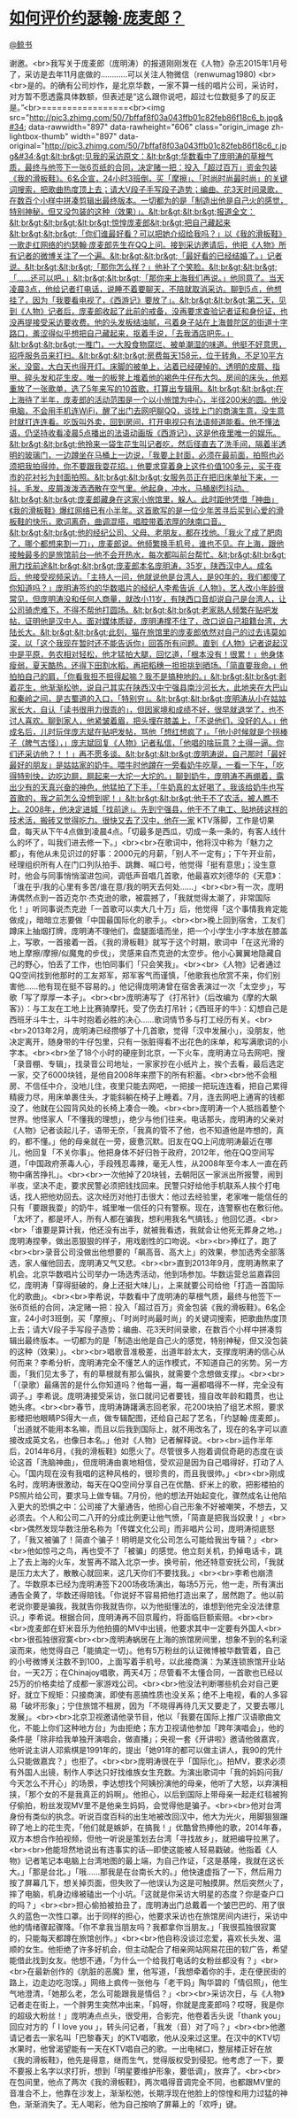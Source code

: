 
#  [如何评价约瑟翰·庞麦郎？](https://zhihu.com/questions/24359918)



[@鲸书](https://zhihu.com/people/1cdc30ee0151ce9f4859afd91cfa2502)

谢邀。&lt;br&gt;我写关于庞麦郎（庞明涛）的报道刚刚发在《人物》杂志2015年1月号了，采访是去年11月底做的…………可以关注人物微信（renwumag1980) &lt;br&gt;&lt;br&gt;是的。的确有公司炒作，是北京华数，一家不算一线的唱片公司，采访时，对方暂不愿透露具体数额，但表述是“这么跟你说吧，超过七位数挺多了的反正是。”&lt;br&gt;=================&lt;br&gt;&lt;img src=&#34;http://pic3.zhimg.com/50/7bffaf8f03a043ffb01c82feb86f18c6_b.jpg&#34; data-rawwidth=&#34;897&#34; data-rawheight=&#34;606&#34; class=&#34;origin_image zh-lightbox-thumb&#34; width=&#34;897&#34; data-original=&#34;http://pic3.zhimg.com/50/7bffaf8f03a043ffb01c82feb86f18c6_r.jpg&#34;&gt;&lt;br&gt;见我的采访原文：&lt;br&gt;华数看中了庞明涛的草根气质，最终与他签下一张6页纸的合同，决定赌一把：投入「超过百万」资金包装《我的滑板鞋》。6名企宣，24小时3班倒，买「摩擦」、「时尚时尚最时尚」的关键词搜索，把歌曲热度顶上去；请大V段子手写段子造势；编曲、花3天时间录歌，在数百个小样中拼凑剪辑出最终版本。一切都为的是「制造出他是自己火的感觉，特别神秘，但又没包装的这种（效果）」。&lt;br&gt;&lt;br&gt;报道全文：&lt;br&gt;&lt;br&gt;&lt;br&gt;惊惶庞麦郎&lt;br&gt;把自己藏起来&lt;br&gt;&lt;br&gt;「你们谁最好看？可以把她介绍给我吗？」以《我的滑板鞋》一歌走红网络的约瑟翰·庞麦郎先生在QQ上问。接到采访邀请后，他把《人物》所有记者的微博关注了一个遍。&lt;br&gt;&lt;br&gt;「最好看的已经结婚了。」记者说。&lt;br&gt;&lt;br&gt;「那你怎么样？」他补了个笑脸。&lt;br&gt;&lt;br&gt;「……还可以吧。」&lt;br&gt;&lt;br&gt;「那你来上海我们再说。」他同意了。当天凌晨3点，他给记者打电话，说睡不着要聊天，不陪就取消采访。聊到5点，他想挂了，因为「我要看电视了，《西游记》要放了」。&lt;br&gt;&lt;br&gt;第二天，见到《人物》记者后，庞麦郎收起了此前的戒备，没再要求查验记者证和身份证，也没再提接受采访要收费。他的头发板结油腻，弓着身子站在上海普陀区的街道十字路口，羞涩得似乎想把自己藏起来，抠着手说，「去我酒店吧先。」&lt;br&gt;&lt;br&gt;一推门，一大股食物腐烂、被单潮湿的味道。他挺不好意思，招呼服务员来打扫。&lt;br&gt;&lt;br&gt;房费每天158元，位于转角，不足10平方米，没窗，大白天也得开灯。床脚的被单上，沾着已经硬掉的、透明的皮屑、指甲、碎头发和花生皮。唯一的板凳上堆着他的褐色牛仔布大包。房间的床头，他郑重放了一张歌单，选了5年来写的10首歌，打算出专辑用。&lt;br&gt;&lt;br&gt;在上海待了半年，庞麦郎的活动范围是一个以小旅馆为中心，半径200米的圆。他没电脑，不会用手机连WiFi，醒了出门去网吧聊QQ，谈找上门的商演生意，没生意时就打连连看。吃饭叫外卖，回到房间，打开电视只有法语频道能看。他不懂法语，仍坚持收看凌晨5点播出的法语动画版《西游记》，这是他夜里唯一的娱乐。&lt;br&gt;&lt;br&gt;他拎来一袋生花生叫记者吃，然后径直去了洗手间，隔着半透明的玻璃门，一边蹲坐在马桶上一边说，「我要上封面，必须在最前面，拍照也必须把我拍得帅，你不要跟我耍花招。」他要求穿着身上这件价值100多元，买于夜市的花衬衫为封面拍照。&lt;br&gt;&lt;br&gt;女服务员正在把旧床单扯下来，一抖，毛发、皮屑泼泼洒洒散在空气里。他起身，冲水，马桶剧烈抖动。&lt;br&gt;&lt;br&gt;庞麦郎藏身在这家小旅馆里，躲人。此时距他凭借「神曲」《我的滑板鞋》爆红网络已有小半年。这首歌写的是一位少年苦寻后买到心爱的滑板鞋的快乐，歌词离奇，曲调混搭，唱腔带着浓厚的陕南口音。&lt;br&gt;&lt;br&gt;他的经纪公司、父母、老朋友，都在找他。「我火了成了肥肉了，哪个都想来割一刀」，庞麦郎说。他频繁换手机号，谁也不见。在上海，跟他接触最多的是旅馆前台—他不会开热水，每次都叫前台帮忙。&lt;br&gt;&lt;br&gt;用力找前途&lt;br&gt;&lt;br&gt;庞麦郎本名庞明涛，35岁，陕西汉中人。成名后，他接受视频采访。「主持人一问，他就说他是台湾人，是90年的，我们都傻了你知道吗？」庞明涛签约的华数唱片的经纪人李希告诉《人物》，艺人改小年龄很常见，但庞明涛没和任何人商量，就改小11岁，有陕西口音却说自己是台湾人，让公司骑虎难下，不得不帮他打圆场。&lt;br&gt;&lt;br&gt;老家熟人频繁在贴吧发帖，证明他是汉中人。面对媒体质疑，庞明涛撑不住了，改口说自己祖籍台湾，大陆长大。&lt;br&gt;&lt;br&gt;此刻，猫在旅馆里的庞麦郎依然对自己的过去讳莫如深，以「这个我现在暂时还不能告诉你」回答所有问题。直到《人物》记者说起汉中是平原，务农相对轻松，他才猛拍大腿，回忆道，「根本没有！很累！」他身体瘦弱，夏天酷热，还得下田割水稻，再把稻穗一担担挑到晒场。「简直要我命。」他拍拍自己的肩，「你看我担不担得起嘛？我不是搞种地的。」&lt;br&gt;&lt;br&gt;剥着花生，他渐渐松弛，说自己其实在陕西汉中宁强县南沙河长大，此地夹在大巴山和秦岭之间，是古蜀道的入口，「特别穷」。&lt;br&gt;&lt;br&gt;庞明涛从小在姑姑家长大，自认「读书很用力很乖的」，但因家境和成绩不好，很早就退学了，也不讨人喜欢。聊到家人，他紧皱着眉，把头埋在膝盖上，「不说他们，没好的人。」他成名后，儿时玩伴庞志斌在贴吧发帖，骂他「想红想疯了」。「他小时候就是个拐棒子（脾气古怪），」庞志斌回复《人物》记者私信，「他唱的啥玩意？土得一逼。你们还采访他？！！」再不愿多谈。&lt;br&gt;&lt;br&gt;庞明涛说，自己那时「最好最好的朋友」是姑姑家的奶牛。喂牛时他蹲在一旁看奶牛吃草，一看一下午，「吃得特别快，边吃边屙，屙起来一大坨一大坨的。」聊到奶牛，庞明涛不再绷着，露出少有的天真兴奋的神色，他猛拍了下手，「牛奶真的太好喝了，我该给奶牛也写首歌的，我之前怎么没想到呢！」&lt;br&gt;&lt;br&gt;他干不了农活，被人瞧不上。2008年，他决定进城「找前途」。先到宁强县，他干不了电工、贴地砖这样的技术活，搬砖又觉得吃力。很快又去了汉中，他在一家 KTV落脚，工作是切果盘，每天从下午4点做到凌晨4点。「切最多是西瓜，切成一条一条的，有客人线什么的坏了，叫我们进去修一下。」&lt;br&gt;&lt;br&gt;在歌词中，他将汉中称为「魅力之都」，有他从未见识过的好事：2000元的月薪，「别人不一定有」；下午开业前，经理组织所有人在门口列队拍手、跳舞、喊口号，他觉得「挺有意思」；没生意时，他会与同事悄悄溜进包间，调低声音唱几首歌，他最喜欢刘德华的《天意》：「谁在乎/我的心里有多苦/谁在意/我的明天去何处……」&lt;br&gt;&lt;br&gt;有一次，庞明涛偶然点到一首迈克尔·杰克逊的歌，被震撼了，「我就觉得太潮了，非常国际化！」听同事说杰克逊「一首歌可以卖大几十万」后，他觉得「这个事情我肯定能做成」，暗暗立志要做「中国最国际化的歌手」。&lt;br&gt;&lt;br&gt;晚上回到宿舍，工友们蹲床上抽烟打牌，庞明涛不理他们，盘腿面墙而坐，把一个小学生小字本放在膝盖上，写歌，一首接着一首。《我的滑板鞋》就写于这个时期，歌词中「在这光滑的地上摩擦/摩擦/似魔鬼的步伐」，灵感来自杰克逊的太空步。他小心翼翼地隐藏自己的野心，怕丢了工作，也怕同事们「只会笑我」。&lt;br&gt;&lt;br&gt;《人物》记者通过QQ空间找到他那时的工友郑军，郑军客气而谨慎，「他歌我也欣赏不来，你们别害他……他有现在挺不容易的。」他记得庞明涛曾在宿舍表演过一次「太空步」，写歌「写了厚厚一本子」。&lt;br&gt;&lt;br&gt;庞明涛写了《打吊针》（后改编为《摩的大飙客》）：与工友在工地上比赛骑摩托，受了伤去打吊针；《西班牙的牛》：幻想自己是西班牙斗牛士，斗牛时抱着必胜的决心……歌词情节多与打工经历有关。&lt;br&gt;&lt;br&gt;2013年2月，庞明涛已经攒够了十几首歌，觉得「汉中发展小」，没朋友，他决定离开，随身带的牛仔包里，只有一张脏得看不出花色的床单，和写满歌词的小字本。&lt;br&gt;&lt;br&gt;坐了18个小时的硬座到北京，一下火车，庞明涛立马去网吧，搜「录音棚、专辑」，找录音公司地址，一家家抄在小纸片上，挨个去看，最后选定一家，交了6000块钱，是他自2008年来攒下的所有积蓄。&lt;br&gt;&lt;br&gt;他不会租房、不信任中介，没地儿住，夜里只能去网吧，一把接一把玩连连看，把自己累得精疲力尽，用床单裹住头，才能斜躺在椅子上睡着。7月，连去网吧上通宵的钱都没了，他就在公园背风处的长椅上凑合一晚。&lt;br&gt;&lt;br&gt;庞明涛一个人抵挡着整个世界。他怪家人「不懂我的理想」，绝少与他们往来。电话那头，庞明涛的父亲对《人物》记者谈起儿子，语带无奈，「我真的管不了他，也不知道他是咋想的，真的，都不懂。」他的母亲就在一旁，疲惫沉默。旧友在QQ上问庞明涛最近在哪儿，他回复「不关你事」。他把身体不好归咎于政府，2012年，他在QQ空间写道，「中国政府荼毒人心，手段残忍毒辣，毫无人性，从2008年至今本人一直在药物中痛苦挣扎」。&lt;br&gt;&lt;br&gt;一次他掉了20块钱，去朝阳区一家派出所报警，闹到半夜，坚决不走，要求民警必须把钱找回来。民警只好给他手机联系人挨个打电话，找人把他劝回去。这次经历对他打击很大：他过去经验里，老家唯一能信任的只有「要跟我耍」的奶牛，城里唯一信任的只有警察。现在，连警察也在敷衍他。「太坏了，都是坏人，所有人都在骗我，想利用我名气搞钱。」他回忆道。&lt;br&gt;&lt;br&gt;「谁要是算计我，他还没有出手，就被我看透，我就会让他死无葬身之地。」庞明涛捏拳，做出恶狠狠的样子，用戏剧性的口吻说。&lt;br&gt;&lt;br&gt;捧红了，跑了&lt;br&gt;&lt;br&gt;录音公司没做出他想要的「飙高音、高大上」的效果，参加选秀全部落选，家人催他回去，庞明涛又气又悲。&lt;br&gt;&lt;br&gt;直到2013年9月，庞明涛熬来了机会。北京华数唱片公司举办一场选秀活动，他到场参加。华数运营总监嘉霖回忆，庞明涛「穿得挺破的，身上还挺大味儿」，上来就要公司给他「打造一首国际化的歌曲」。&lt;br&gt;&lt;br&gt;李希说，华数看中了庞明涛的草根气质，最终与他签下一张6页纸的合同，决定赌一把：投入「超过百万」资金包装《我的滑板鞋》。6名企宣，24小时3班倒，买「摩擦」、「时尚时尚最时尚」的关键词搜索，把歌曲热度顶上去；请大V段子手写段子造势；编曲、花3天时间录歌，在数百个小样中拼凑剪辑出最终版本。一切都为的是「制造出他是自己火的感觉，特别神秘，但又没包装的这种（效果）」。&lt;br&gt;&lt;br&gt;唱歌音准极差，出道年龄太大，支撑庞明涛的信心从何而来？李希分析，庞明涛完全不懂艺人的运作模式，不知道自己的劣势。另一方面，「我们见太多了，有的草根就有那么偏执，就需要个念想做支撑」。&lt;br&gt;&lt;br&gt;「（录歌）最痛苦的是什么你知道吗？他每一遍，每一遍都唱得不一样，完全没有调子。」李希说。庞明涛接受采访，张口就问记者要钱，擅自改年龄和籍贯，也让她头疼。&lt;br&gt;&lt;br&gt;春节，庞明涛踌躇满志回老家，花200块拍了组艺术照，要求影楼把他眼睛PS得大一点，做专辑配图，还给自己起了艺名，「约瑟翰·庞麦郎」。「出道就不能用本名嘛，而且以后我到国际上，就不用改名了，现在的名字可以直接改成英文名，也像日本名。」他对《人物》记者解释说。&lt;br&gt;&lt;br&gt;运作半年后，2014年6月，《我的滑板鞋》如愿火了。尽管很多人抱着调侃奇葩的态度在谈论这首「洗脑神曲」，但庞明涛由衷地相信，受欢迎是因为自己唱得好，打动了人心。「国内现在没有我唱的这种风格的，很珍贵的，而且我很帅。」&lt;br&gt;&lt;br&gt;刚成名时，庞明涛很激动，每天在QQ空间分享自己在优酷、虾米上的歌，把影楼拍的PS照片给公司，要求马上做专辑。7月份，他的想法开始起变化，骤然成名让他陷入更大的恐惧之中：公司接了大量通告，他担心自己形象不好被嘲笑，不想去，又必须去。个人和公司二八开的分成比例更让他气愤，「简直是把我当奴隶！」&lt;br&gt;&lt;br&gt;偶然发现华数注册名称为「传媒文化公司」而非唱片公司，庞明涛彻底怒了，「我又被骗了！简直个骗子！明明是文化公司怎么可能给我出专辑？」&lt;br&gt;&lt;br&gt;他如惊弓之鸟，再也受不了「被骗」的感觉。他立刻关机，扔掉电话卡，跳上了去上海的火车，发誓再不踏入北京一步。换号前，他还特意安抚公司，「我就是压力太大了，散散心就回来，这几天你们不要找我。」&lt;br&gt;&lt;br&gt;李希也崩溃了。华数原本已经为庞明涛签下200场夜场演出，每场5万元，他一走，所有演出通告全黄了，华数还得赔钱。「你说好不容易把他打造出来了，居然跑了。他以前老说你要是骗我，我就告你我就告你，以为他挺懂法的，谁想到他完全没法律意识。」李希说。根据合同，庞明涛再不回京履约，将面临巨额索赔。&lt;br&gt;&lt;br&gt;&lt;br&gt;庞麦郎在虾米音乐为他拍摄的MV中出镜，他要求其中一定要有外国人&lt;br&gt;&lt;br&gt;很孤独很寂寞&lt;br&gt;&lt;br&gt;庞明涛蜗居在上海的旅馆房间里，想象不到的名利滚滚而来，他觉得自己「能搞定一切」。他有5万粉丝的认证微博被华数管着，自己的小号微博关注数不到100，上面写着手机号，以此接商演：为某连锁旅馆开业站台，一天2万；在Chinajoy唱歌，两天4万；尽管看不太懂合同，一首歌也已经以25万的价格卖给了成都一家游戏公司。&lt;br&gt;&lt;br&gt;他没法判断哪些机会对自己更好，就立下规矩：只接商演，即使有恶搞性质也没关系；绝不上电视，看的人多容易「破坏形象」；宁住旅馆不租房，因为「不晓得再待几天又要走了，又要去哪儿发展」。&lt;br&gt;&lt;br&gt;北京卫视邀请他录节目，他以「我要在国际上推广汉语歌曲文化，不能上你们这种地方台」为由拒绝；东方卫视请他参加「跨年演唱会」，他的条件是「除非给我单独开演唱会，做直播」；央视一套《开讲啦》邀请他做嘉宾，他听说主讲人邓紫棋是1991年的，提出「她91年的都可以做主讲人，我90的凭什么只能做嘉宾？」也拒了。&lt;br&gt;&lt;br&gt;庞明涛很在乎「国际化」。拍MV，要求必须有外国人出镜，制作人李达只好找维族女生充数。为演出歌词中「我的妈妈问我/今天怎么不开心」的场景，李达想找个阿姨扮演他的母亲，他听了大怒，以弃演相挟，「那个女的不是我真正的妈啊」。他担心，以后到国际上带母亲一起走红毯被狗仔偷拍，粉丝发现MV里不是他亲生妈妈，会觉得他是骗子。&lt;br&gt;&lt;br&gt;他对台湾身份有类似的执念。听说百度百科的出生地被改回汉中，他大为光火，用脚狠狠蹍碎了地上的花生壳，「他们就是嫉妒，在搞我！」优酷曾热捧他的歌，2014年春，双方本想合作拍视频，但他一听说是策划去台湾「寻找故乡」，就把编导拉黑了。&lt;br&gt;&lt;br&gt;他能坦然地说出有违事实的话—即使这能被人轻易戳破。他指着《人物》记者笔记本电脑上台湾地图的最上端，为自己作证，「这是基隆，我就在这长大。」「那是台北。」「哦……那我是在台南长大的。」他快速虚指了一下，然后用力按了屏幕几下，想关掉页面，但失败了—他误认为这是可触摸屏。然后突然火了，摔了电脑，机身边缘被磕出一个小坑。「这就是你采访大明星的态度？你是查户口的吗？」&lt;br&gt;&lt;br&gt;担心偷拍被拍丑了，庞明涛出门总戴着一个皱巴巴的、用了很久的蓝色一次性口罩。出于同样的担心，他要求采访也在旅馆房间内进行，采访中他的情绪骤起骤降。「你不拿我当朋友吗？我都拿你当朋友。」「我很孤独很寂寞的，只能每天都蹲在旅馆创作。」&lt;br&gt;&lt;br&gt;他自称没谈过恋爱，喜欢长头发、温顺的女生。他拒绝了许多好机会，但主动配合了相亲网站网易花田的软广告，希望能借此找到女友。他想不通，「为什么一个给我打电话的女粉丝都没有？」&lt;br&gt;&lt;br&gt;在最新创作的《肮脏的恶魔》里，他写道，「我想牵着你的手，走在便民街的路上，边走边吃泡馍。」网络上疯传一张他与「老干妈」陶华碧的「情侣照」，他生气地澄清，「她那么老，怎么可能跟我是情侣？」&lt;br&gt;&lt;br&gt;采访次日，与《人物》记者走在街上，一个胖男生突然冲出来，「妈呀，你就是庞麦郎吗？哎呀，我是你的超级大粉丝！」庞明涛点点头，很受用，合影完，他卷着舌头说「thank  you」回应对方的「 I love you 」，转头问记者，「我发（音）对了吗？」&lt;br&gt;&lt;br&gt;他邀请记者去一家名叫「巴黎春天」的KTV唱歌，他从没来过这里。在汉中的KTV切水果时，他曾渴望能有一天在KTV唱自己的歌。一出电梯口，整层楼正好在放《我的滑板鞋》，他先是得意，继而生气，觉得版权受到侵犯。他考虑了一下，要不要报上名字以求打折，想到「明星要维护形象，要低调」，放弃了。&lt;br&gt;&lt;br&gt;在包间里，他点了两次《我的滑板鞋》，两次唱得音调完全不同，也都跟MV里的音准合不上，他靠在沙发上，渐渐松弛，长期浮现在他脸上的惊惶和用力过猛的神色，渐渐消失了。无人喝彩，他为自己按响了屏幕上的「欢呼」键。